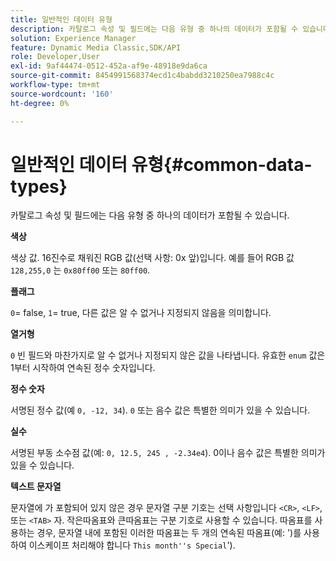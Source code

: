 ```yaml
---
title: 일반적인 데이터 유형
description: 카탈로그 속성 및 필드에는 다음 유형 중 하나의 데이터가 포함될 수 있습니다.
solution: Experience Manager
feature: Dynamic Media Classic,SDK/API
role: Developer,User
exl-id: 9af44474-0512-452a-af9e-48918e9da6ca
source-git-commit: 8454991568374ecd1c4babdd3210250ea7988c4c
workflow-type: tm+mt
source-wordcount: '160'
ht-degree: 0%

---
```


# 일반적인 데이터 유형{#common-data-types}

카탈로그 속성 및 필드에는 다음 유형 중 하나의 데이터가 포함될 수 있습니다.

**색상**

색상 값. 16진수로 채워진 RGB 값(선택 사항: 0x 앞)입니다. 예를 들어 RGB 값 `128,255,0` 는 `0x80ff00` 또는 `80ff00`.

**플래그**

`0`= false, `1`= true, 다른 값은 알 수 없거나 지정되지 않음을 의미합니다.

**열거형**

`0` 빈 필드와 마찬가지로 알 수 없거나 지정되지 않은 값을 나타냅니다. 유효한 `enum` 값은 1부터 시작하여 연속된 정수 숫자입니다.

**정수 숫자**

서명된 정수 값(예 `0, -12, 34`). `0` 또는 음수 값은 특별한 의미가 있을 수 있습니다.

**실수**

서명된 부동 소수점 값(예: `0, 12.5, 245 , -2.34e4`). 0이나 음수 값은 특별한 의미가 있을 수 있습니다.

**텍스트 문자열**

문자열에 가 포함되어 있지 않은 경우 문자열 구분 기호는 선택 사항입니다 `<CR>`, `<LF>`, 또는 `<TAB>` 자. 작은따옴표와 큰따옴표는 구분 기호로 사용할 수 있습니다. 따옴표를 사용하는 경우, 문자열 내에 포함된 이러한 따옴표는 두 개의 연속된 따옴표(예: &#39;)를 사용하여 이스케이프 처리해야 합니다 `This month''s Special`&#39;).
